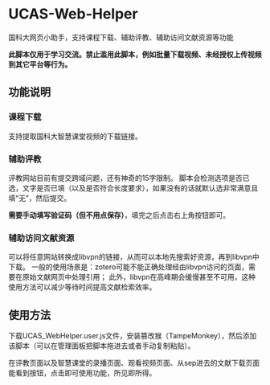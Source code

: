 # UCAS-Web-Helper
国科大网页小助手，支持课程下载、辅助评教、辅助访问文献资源等功能

**此脚本仅用于学习交流。禁止滥用此脚本，例如批量下载视频、未经授权上传视频到其它平台等行为。**

## 功能说明

### 课程下载

支持提取国科大智慧课堂视频的下载链接。

### 辅助评教

评教网站目前有提交跨域问题，还有神奇的15字限制。
脚本会检测选项是否已选，文字是否已填（以及是否符合长度要求），如果没有的话就默认选非常满意且填“无”，然后提交。

**需要手动填写验证码（但不用点保存）**，填完之后点击右上角按钮即可。

### 辅助访问文献资源

可以将任意网站转换成libvpn的链接，从而可以本地先搜索好资源，再到libvpn中下载。
一般的使用场景是：zotero可能不能正确处理经由libvpn访问的页面，需要在原始文献网页中处理引用；
此外，libvpn在高峰期会缓慢甚至不可用，这种使用方法可以减少等待时间提高文献检索效率。

## 使用方法

下载UCAS_WebHelper.user.js文件，安装篡改猴（TampeMonkey），然后添加该脚本（可以在管理面板把脚本拖进去或者手动复制粘贴）。

在评教页面以及智慧课堂的录播页面、观看视频页面、从sep进去的文献下载页面能看到按钮，点击即可使用功能，所见即所得。
